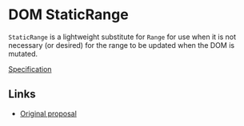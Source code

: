 # DOM StaticRange

`StaticRange` is a lightweight substitute for `Range`
for use when it is not necessary (or desired) for the range to be updated when the
DOM is mutated.

[Specification](http://w3c.github.io/staticrange/index.html)

## Links

* [Original proposal](https://github.com/w3c/staticrange/blob/gh-pages/staticrange.md) 
